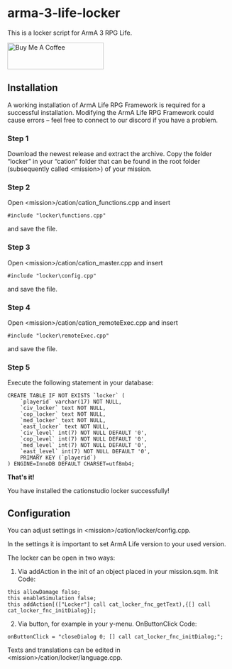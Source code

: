 # arma-3-life-locker

This is a locker script for ArmA 3 RPG Life.

<a href="https://www.buymeacoffee.com/julianbauer" target="_blank"><img src="https://cdn.buymeacoffee.com/buttons/v2/default-red.png" alt="Buy Me A Coffee" style="height: 60px !important;width: 217px !important;" ></a>

## Installation

A working installation of ArmA Life RPG Framework is required for a successful installation. Modifying the ArmA Life RPG Framework could cause errors – feel free to connect to our discord if you have a problem.

### Step 1

Download the newest release and extract the archive. Copy the folder “locker” in your “cation” folder that can be found in the  root folder (subsequently called \<mission\>) of your mission.

### Step 2

Open \<mission\>/cation/cation_functions.cpp and insert

`#include "locker\functions.cpp"`

and save the file.

### Step 3

Open \<mission\>/cation/cation_master.cpp and insert

`#include "locker\config.cpp"`

and save the file.

### Step 4

Open \<mission\>/cation/cation_remoteExec.cpp and insert

`#include "locker\remoteExec.cpp"`

and save the file.

### Step 5

Execute the following statement in your database:
```
CREATE TABLE IF NOT EXISTS `locker` (
    `playerid` varchar(17) NOT NULL,
    `civ_locker` text NOT NULL,
    `cop_locker` text NOT NULL,
    `med_locker` text NOT NULL,
    `east_locker` text NOT NULL,
    `civ_level` int(7) NOT NULL DEFAULT '0',
    `cop_level` int(7) NOT NULL DEFAULT '0',
    `med_level` int(7) NOT NULL DEFAULT '0',
    `east_level` int(7) NOT NULL DEFAULT '0',
    PRIMARY KEY (`playerid`)
) ENGINE=InnoDB DEFAULT CHARSET=utf8mb4;
```

**That's it!**

You have installed the cationstudio locker successfully!

## Configuration

You can adjust settings in \<mission\>/cation/locker/config.cpp.

In the settings it is important to set ArmA Life version to your used version.

The locker can be open in two ways:

1. Via addAction in the init of an object placed in your mission.sqm. Init Code:

```
this allowDamage false;
this enableSimulation false;
this addAction[(["Locker"] call cat_locker_fnc_getText),{[] call cat_locker_fnc_initDialog}];
```

2. Via button, for example in your y-menu. OnButtonClick Code:

`onButtonClick = "closeDialog 0; [] call cat_locker_fnc_initDialog;";`

Texts and translations can be edited in \<mission\>/cation/locker/language.cpp.
